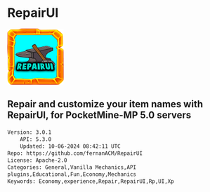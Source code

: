 # RepairUI
<img src="https://raw.githubusercontent.com/fernanACM/RepairUI/7289828f6c38357ead303687d06f37c66967671d/icon-repairui.png" width="128" height="128" />

## Repair and customize your item names with RepairUI, for PocketMine-MP 5.0 servers
```properties
Version: 3.0.1
    API: 5.3.0
    Updated: 10-06-2024 08:42:11 UTC
Repo: https://github.com/fernanACM/RepairUI
License: Apache-2.0
Categories: General,Vanilla Mechanics,API plugins,Educational,Fun,Economy,Mechanics
Keywords: Economy,experience,Repair,RepairUI,Rp,UI,Xp
```